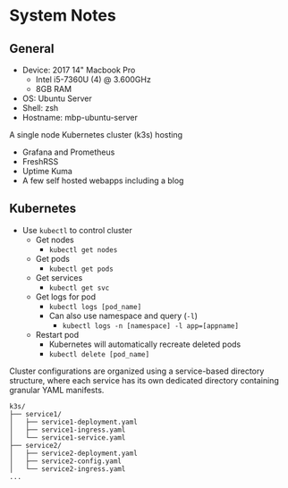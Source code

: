 # System Notes

## General
- Device: 2017 14" Macbook Pro
    - Intel i5-7360U (4) @ 3.600GHz
    - 8GB RAM
- OS: Ubuntu Server
- Shell: zsh
- Hostname: mbp-ubuntu-server

A single node Kubernetes cluster (k3s) hosting
- Grafana and Prometheus
- FreshRSS
- Uptime Kuma
- A few self hosted webapps including a blog

## Kubernetes
- Use `kubectl` to control cluster
    - Get nodes
        - `kubectl get nodes`
    - Get pods
        - `kubectl get pods`
    - Get services
        - `kubectl get svc`
    - Get logs for pod
        - `kubectl logs [pod_name]`
        - Can also use namespace and query (`-l`)
            - `kubectl logs -n [namespace] -l app=[appname]`
    - Restart pod
        - Kubernetes will automatically recreate deleted pods
        - `kubectl delete [pod_name]`

Cluster configurations are organized using a service-based directory structure, 
where each service has its own dedicated directory containing granular YAML manifests.

```
k3s/
├── service1/
│   ├── service1-deployment.yaml
│   ├── service1-ingress.yaml
│   └── service1-service.yaml
├── service2/
│   ├── service2-deployment.yaml
│   ├── service2-config.yaml
│   └── service2-ingress.yaml
...
```
